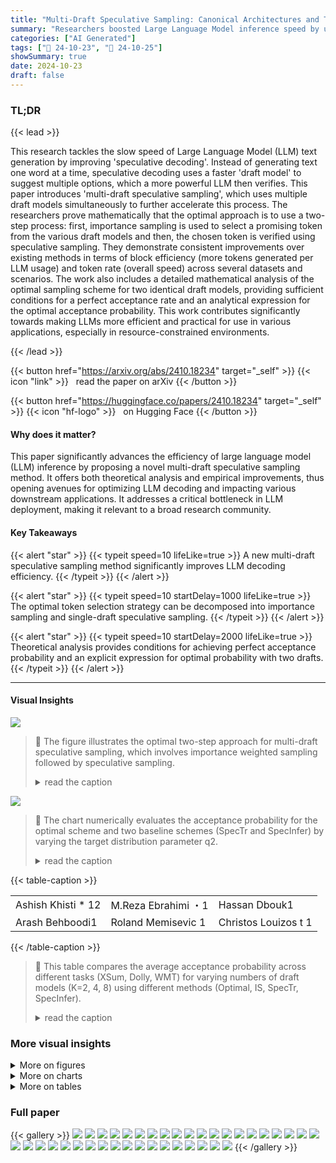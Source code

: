 ```yaml
---
title: "Multi-Draft Speculative Sampling: Canonical Architectures and Theoretical Limits"
summary: "Researchers boosted Large Language Model inference speed by using multiple draft models and a novel token selection scheme, improving block efficiency and token rates."
categories: ["AI Generated"]
tags: ["🔖 24-10-23", "🤗 24-10-25"]
showSummary: true
date: 2024-10-23
draft: false
---
```


### TL;DR


{{< lead >}}

This research tackles the slow speed of Large Language Model (LLM) text generation by improving 'speculative decoding'.  Instead of generating text one word at a time, speculative decoding uses a faster 'draft model' to suggest multiple options, which a more powerful LLM then verifies. This paper introduces 'multi-draft speculative sampling', which uses multiple draft models simultaneously to further accelerate this process.  The researchers prove mathematically that the optimal approach is to use a two-step process: first, importance sampling is used to select a promising token from the various draft models and then, the chosen token is verified using speculative sampling. They demonstrate consistent improvements over existing methods in terms of block efficiency (more tokens generated per LLM usage) and token rate (overall speed) across several datasets and scenarios.  The work also includes a detailed mathematical analysis of the optimal sampling scheme for two identical draft models, providing sufficient conditions for a perfect acceptance rate and an analytical expression for the optimal acceptance probability.  This work contributes significantly towards making LLMs more efficient and practical for use in various applications, especially in resource-constrained environments.

{{< /lead >}}


{{< button href="https://arxiv.org/abs/2410.18234" target="_self" >}}
{{< icon "link" >}} &nbsp; read the paper on arXiv
{{< /button >}}

{{< button href="https://huggingface.co/papers/2410.18234" target="_self" >}}
{{< icon "hf-logo" >}} &nbsp; on Hugging Face
{{< /button >}}

#### Why does it matter?
This paper significantly advances the efficiency of large language model (LLM) inference by proposing a novel multi-draft speculative sampling method. It offers both theoretical analysis and empirical improvements, thus opening avenues for optimizing LLM decoding and impacting various downstream applications.  It addresses a critical bottleneck in LLM deployment, making it relevant to a broad research community.
#### Key Takeaways

{{< alert "star" >}}
{{< typeit speed=10 lifeLike=true >}} A new multi-draft speculative sampling method significantly improves LLM decoding efficiency. {{< /typeit >}}
{{< /alert >}}

{{< alert "star" >}}
{{< typeit speed=10 startDelay=1000 lifeLike=true >}} The optimal token selection strategy can be decomposed into importance sampling and single-draft speculative sampling. {{< /typeit >}}
{{< /alert >}}

{{< alert "star" >}}
{{< typeit speed=10 startDelay=2000 lifeLike=true >}} Theoretical analysis provides conditions for achieving perfect acceptance probability and an explicit expression for optimal probability with two drafts. {{< /typeit >}}
{{< /alert >}}

------
#### Visual Insights



![](figures/figures_4_0.png)

> 🔼 The figure illustrates the optimal two-step approach for multi-draft speculative sampling, which involves importance weighted sampling followed by speculative sampling.
> <details>
> <summary>read the caption</summary>
> Figure 1: Optimal Approach for Multi-Draft Speculative Sampling
> </details>





![](charts/charts_6_0.png)

> 🔼 The chart numerically evaluates the acceptance probability for the optimal scheme and two baseline schemes (SpecTr and SpecInfer) by varying the target distribution parameter q2.
> <details>
> <summary>read the caption</summary>
> Figure 2: Numerical evaluation of Pr(accept) for the optimal scheme (Theorem 3) as well as two baseline schemes – SpecTr (Sun et al., 2024b) and SpecInfer (Miao et al., 2024). For sake of illustration we select alphabet Ω = {1,2,3} and p = [1/3,1/3, 1/3]. The left plot sets q = [1/3, q2, 2/3-q2] while the right plot sets q = [1/6, q2, 5/6 - q2] where q2 is varied on the x-axis.
> </details>





{{< table-caption >}}
<table id='2' style='font-size:16px'><tr><td>Ashish Khisti * 12</td><td>M.Reza Ebrahimi ・1</td><td>Hassan Dbouk1</td></tr><tr><td>Arash Behboodi1</td><td>Roland Memisevic 1</td><td>Christos Louizos t 1</td></tr></table>{{< /table-caption >}}

> 🔼 This table compares the average acceptance probability across different tasks (XSum, Dolly, WMT) for varying numbers of draft models (K=2, 4, 8) using different methods (Optimal, IS, SpecTr, SpecInfer).
> <details>
> <summary>read the caption</summary>
> Table 3: Comparison of average acceptance probability across different tasks for K = 2, 4, 8 drafts.
> </details>



### More visual insights

<details>
<summary>More on figures
</summary>


![](figures/figures_24_0.png)

> 🔼 The figure illustrates the optimal two-step scheme for multi-draft speculative sampling, showing importance weighted sampling followed by speculative sampling.
> <details>
> <summary>read the caption</summary>
> Figure 1: Optimal Approach for Multi-Draft Speculative Sampling
> </details>



![](figures/figures_35_0.png)

> 🔼 The figure shows a numerical evaluation of the acceptance probability for the optimal scheme and two baseline schemes, SpecTr and SpecInfer, for different values of q2.
> <details>
> <summary>read the caption</summary>
> Figure 2: Numerical evaluation of Pr(accept) for the optimal scheme (Theorem 3) as well as two baseline schemes – SpecTr (Sun et al., 2024b) and SpecInfer (Miao et al., 2024). For sake of illustration we select alphabet Ω = {1,2,3} and p = [1/3,1/3, 1/3]. The left plot sets q = [1/3, q2, 2/3-q2] while the right plot sets q = [1/6, q2, 5/6 - q2] where q2 is varied on the x-axis.
> </details>



</details>



<details>
<summary>More on charts
</summary>


![](charts/charts_9_0.png "🔼 Figure 3: Performance comparison of different multi-draft schemes, while we vary the temperature of the two draft models.")

> 🔼 The chart compares the block efficiency and token rate improvement over single-draft speculative decoding for different multi-draft schemes (IS, SpecTr, SpecInfer) across three datasets (Dolly, XSum, WMT) while varying the temperature of the draft models.
> <details>
> <summary>read the caption</summary>
> Figure 3: Performance comparison of different multi-draft schemes, while we vary the temperature of the two draft models.
> </details>


![](charts/charts_10_0.png "🔼 Figure 4: Performance comparison of different multi-draft schemes. The temperature of the first draft model is set to 1.2, while we vary the temperature of the other draft.")

> 🔼 The chart compares the performance of different multi-draft schemes across three datasets (Dolly, XSum, WMT) while varying the temperature of one draft model while keeping the other constant.
> <details>
> <summary>read the caption</summary>
> Figure 4: Performance comparison of different multi-draft schemes. The temperature of the first draft model is set to 1.2, while we vary the temperature of the other draft.
> </details>


![](charts/charts_34_0.png "🔼 Figure 2: Numerical evaluation of Pr(accept) for the optimal scheme (Theorem 3) as well as two baseline schemes – SpecTr (Sun et al., 2024b) and SpecInfer (Miao et al., 2024). For sake of illustration we select alphabet Ω = {1,2,3} and p = [1/3,1/3, 1/3]. The left plot sets q = [1/3, q2, 2/3-q2] while the right plot sets q = [1/6, q2, 5/6 - q2] where q2 is varied on the x-axis.")

> 🔼 The chart numerically evaluates the acceptance probability for the optimal scheme and compares it with two baseline schemes, SpecTr and SpecInfer, by varying the parameter q2.
> <details>
> <summary>read the caption</summary>
> Figure 2: Numerical evaluation of Pr(accept) for the optimal scheme (Theorem 3) as well as two baseline schemes – SpecTr (Sun et al., 2024b) and SpecInfer (Miao et al., 2024). For sake of illustration we select alphabet Ω = {1,2,3} and p = [1/3,1/3, 1/3]. The left plot sets q = [1/3, q2, 2/3-q2] while the right plot sets q = [1/6, q2, 5/6 - q2] where q2 is varied on the x-axis.
> </details>


![](charts/charts_34_1.png "🔼 Figure 2: Numerical evaluation of Pr(accept) for the optimal scheme (Theorem 3) as well as two baseline schemes – SpecTr (Sun et al., 2024b) and SpecInfer (Miao et al., 2024). For sake of illustration we select alphabet Ω = {1,2,3} and p = [1/3,1/3, 1/3]. The left plot sets q = [1/3, q2, 2/3-q2] while the right plot sets q = [1/6, q2, 5/6 - q2] where q2 is varied on the x-axis.")

> 🔼 The chart numerically evaluates the acceptance probability for the optimal scheme and two baseline schemes (SpecTr and SpecInfer) by varying the target distribution parameter q2.
> <details>
> <summary>read the caption</summary>
> Figure 2: Numerical evaluation of Pr(accept) for the optimal scheme (Theorem 3) as well as two baseline schemes – SpecTr (Sun et al., 2024b) and SpecInfer (Miao et al., 2024). For sake of illustration we select alphabet Ω = {1,2,3} and p = [1/3,1/3, 1/3]. The left plot sets q = [1/3, q2, 2/3-q2] while the right plot sets q = [1/6, q2, 5/6 - q2] where q2 is varied on the x-axis.
> </details>


</details>



<details>
<summary>More on tables
</summary>


{{< table-caption >}}
<br><table id='4' style='font-size:16px'><tr><td>Scheme</td><td>K = 2</td><td>K = 3</td><td>K = 4</td><td>K = 5</td><td>K = 6</td></tr><tr><td>IS</td><td>2.13 土 0.05</td><td>2.22 士 0.05</td><td>2.26 土 0.05</td><td>2.27 士 0.05</td><td>2.28 士 0.06</td></tr><tr><td>SpecInfer</td><td>1.76 士 0.04</td><td>1.86 士 0.05</td><td>1.95 土 0.05</td><td>2.00 士 0.04</td><td>2.04 士 0.05</td></tr><tr><td>SpecTr</td><td>1.77 土 0.04</td><td>1.89 土 0.05</td><td>1.96 土 0.05</td><td>2.03 士 0.06</td><td>2.08 土 0.04</td></tr></table>{{< /table-caption >}}
> 🔼 {{ table.description }}
> <details>
> <summary>read the caption</summary>
> {{ table.caption }}
> </details>


> Table 1 shows the block efficiency achieved by three different multi-draft speculative sampling methods using 2 to 6 draft models on the Dolly task.


{{< table-caption >}}
<br><table id='4' style='font-size:18px'><tr><td></td><td></td><td>Block Efficiency</td><td>Token Rate (% improvement to SD)</td></tr><tr><td rowspan="4">Alphabet Truncation ( 2⌀ )</td><td>10</td><td>1.98 士 0.03</td><td>-0.57 士 3.38%</td></tr><tr><td>20</td><td>2.00 士 0.04</td><td>1.00 土 3.08%</td></tr><tr><td>40</td><td>2.05 士 0.04</td><td>6.63 土 3.18%</td></tr><tr><td>50</td><td>2.03 士 0.05</td><td>3.22 土 3.39%</td></tr><tr><td rowspan="3">LP-Truncation Threshold (s)</td><td>5</td><td>2.05 士 0.04</td><td>6.63 士 3.18%</td></tr><tr><td>10</td><td>2.04 土 0.05</td><td>1.52 土 3.47%</td></tr><tr><td>15</td><td>2.04 士 0.04</td><td>1.74 土 2.36%</td></tr></table>{{< /table-caption >}}
> 🔼 {{ table.description }}
> <details>
> <summary>read the caption</summary>
> {{ table.caption }}
> </details>


> Table 2 shows the effect of LP truncation and alphabet truncation on the block efficiency and token rate improvement over the single-draft baseline.


{{< table-caption >}}
<br><table id='8' style='font-size:16px'><tr><td>Scheme</td><td colspan="3">XSum</td><td colspan="3">Dolly</td></tr><tr><td></td><td>K=2</td><td>K=4</td><td>K=8</td><td>K=2</td><td>K=4</td><td>K=8</td></tr><tr><td>Optimal</td><td>0.5009</td><td>0.5226</td><td>0.5419</td><td>0.6384</td><td>0.6731</td><td>0.6962</td></tr><tr><td>IS</td><td>0.4933</td><td>0.5145</td><td>0.5333</td><td>0.6348</td><td>0.6691</td><td>0.6919</td></tr><tr><td>SpecTr</td><td>0.4889</td><td>0.5083</td><td>0.5263</td><td>0.6246</td><td>0.6560</td><td>0.6800</td></tr><tr><td>SpecInfer</td><td>0.4875</td><td>0.5058</td><td>0.5227</td><td>0.6202</td><td>0.6489</td><td>0.6722</td></tr></table>{{< /table-caption >}}
> 🔼 {{ table.description }}
> <details>
> <summary>read the caption</summary>
> {{ table.caption }}
> </details>


> Table 3 compares the token-level acceptance probability across different methods for K=2, 4, and 8 drafts on three different tasks.


{{< table-caption >}}
<br><table id='12' style='font-size:18px'><tr><td rowspan="2">Sampling</td><td rowspan="2">Scheme</td><td colspan="2">K = 2 drafts</td><td colspan="2">K = 3 drafts</td></tr><tr><td>Block Efficiency</td><td>Loss</td><td>Block Efficiency</td><td>Loss</td></tr><tr><td rowspan="3">top-k (k = 10)</td><td>IS</td><td>2.48 土 0.01</td><td></td><td>2.59 士 0.02</td><td></td></tr><tr><td>SpecTr</td><td>2.43 土 0.01</td><td>98%</td><td>2.55 士 0.01</td><td>98%</td></tr><tr><td>SpecInfer</td><td>2.38 士 0.02</td><td>96%</td><td>2.49 士 0.02</td><td>96%</td></tr><tr><td rowspan="3">top-k (k = 5)</td><td>IS</td><td>2.52 士 0.02</td><td></td><td>2.63 士 0.03</td><td></td></tr><tr><td>SpecTr</td><td>2.48 土 0.02</td><td>98%</td><td>2.56 士 0.03</td><td>97%</td></tr><tr><td>SpecInfer</td><td>2.47 士 0.01</td><td>98%</td><td>2.55 士 0.04</td><td>97%</td></tr></table>{{< /table-caption >}}
> 🔼 {{ table.description }}
> <details>
> <summary>read the caption</summary>
> {{ table.caption }}
> </details>


> Table 4 compares the block efficiencies for different methods using K=2 and K=3 drafts, applying top-k sampling with k=10 and k=5, and using temperature of 1.0 for both models.


{{< table-caption >}}
<br><table id='3' style='font-size:16px'><tr><td>Draft Temp.</td><td>1.2</td><td>1.4</td><td>1.6</td><td>2.0</td><td>2.4</td></tr><tr><td colspan="6">Decoder</td></tr><tr><td>IS</td><td>0.186 士 0.004</td><td>0.188 土 0.002</td><td>0.191 土 0.003</td><td>0.186 土 0.004</td><td>0.187 士 0.003</td></tr><tr><td>Signle-draft SD</td><td>0.190 士 0.006</td><td>0.185 士 0.005</td><td>0.190 士 0.004</td><td>0.186 士 0.003</td><td>0.186 士 0.004</td></tr><tr><td>SpecInfer</td><td>0.184 土 0.004</td><td>0.190 土 0.002</td><td>0.187 土 0.001</td><td>0.186 士 0.003</td><td>0.186 士 0.004</td></tr><tr><td>SpecTr</td><td>0.188 土 0.002</td><td>0.182 土 0.006</td><td>0.188 士 0.001</td><td>0.185 土 0.006</td><td>0.188 土 0.001</td></tr></table>{{< /table-caption >}}
> 🔼 {{ table.description }}
> <details>
> <summary>read the caption</summary>
> {{ table.caption }}
> </details>


> Table 5 presents ROUGE-L scores on the XSum task for different decoders (IS, single-draft, SpecInfer, SpecTr) and draft model temperatures.


{{< table-caption >}}
<br><table id='5' style='font-size:18px'><tr><td>Draft Temp.</td><td>1.2</td><td>1.4</td><td>1.6</td><td>2.0</td><td>2.4</td></tr><tr><td colspan="6">Decoder</td></tr><tr><td>IS</td><td>0.037 士 0.002</td><td>0.038 土 0.004</td><td>0.034 土 0.002</td><td>0.039 士 0.003</td><td>0.039 土 0.002</td></tr><tr><td>Signle-draft SD</td><td>0.036 土 0.000</td><td>0.037 土 0.003</td><td>0.038 土 0.004</td><td>0.037 士 0.003</td><td>0.038 土 0.002</td></tr><tr><td>SpecInfer</td><td>0.035 土 0.003</td><td>0.039 土 0.004</td><td>0.035 士 0.003</td><td>0.034 士 0.009</td><td>0.036 土 0.003</td></tr><tr><td>SpecTr</td><td>0.039 土 0.001</td><td>0.037 土 0.001</td><td>0.039 土 0.001</td><td>0.036 士 0.002</td><td>0.035 士 0.001</td></tr></table>{{< /table-caption >}}
> 🔼 {{ table.description }}
> <details>
> <summary>read the caption</summary>
> {{ table.caption }}
> </details>


> Table 6 presents BLEU scores on the WMT dataset for different decoding methods (IS, single-draft speculative decoding, SpecInfer, and SpecTr) across various draft and target model temperatures.


{{< table-caption >}}
<table id='8' style='font-size:16px'><tr><td></td><td colspan="5">Temperature</td></tr><tr><td>Draft 1</td><td colspan="5">1.2</td></tr><tr><td>Draft 2</td><td>1.2</td><td>1.6</td><td>2.0</td><td>2.4</td><td>N/A</td></tr><tr><td>Decoder</td><td></td><td></td><td></td><td></td><td></td></tr><tr><td>IS</td><td>0.187 士 0.004</td><td>0.189 土 0.007</td><td>0.189 士 0.001</td><td>0.191 士 0.002</td><td>-</td></tr><tr><td>SpecInfer</td><td>0.184 士 0.004</td><td>0.190 土 0.003</td><td>0.185 土 0.006</td><td>0.189 土 0.006</td><td></td></tr><tr><td>Single-draft SD</td><td>-</td><td></td><td></td><td>-</td><td>0.190 土 0.006</td></tr></table>{{< /table-caption >}}
> 🔼 {{ table.description }}
> <details>
> <summary>read the caption</summary>
> {{ table.caption }}
> </details>


> Table 7 compares the ROUGE-L scores for different multi-draft schemes across various decoders and sampling temperatures on the XSum task.


{{< table-caption >}}
<table id='10' style='font-size:14px'><tr><td></td><td colspan="5">Temperature</td></tr><tr><td>Draft 1</td><td colspan="5">1.2</td></tr><tr><td>Draft 2</td><td>1.2</td><td>1.6</td><td>2.0</td><td>2.4</td><td>N/A</td></tr><tr><td>Decoder</td><td></td><td></td><td></td><td></td><td></td></tr><tr><td>IS</td><td>0.036 土 0.003</td><td>0.035 土 0.002</td><td>0.036 土 0.002</td><td>0.035 士 0.002</td><td>-</td></tr><tr><td>SpecInfer</td><td>0.035 士 0.003</td><td>0.038 土 0.005</td><td>0.041 土 0.002</td><td>0.040 土 0.002</td><td></td></tr><tr><td>Single-draft SD</td><td>-</td><td>-</td><td>-</td><td>-</td><td>0.036 士 0.000</td></tr></table>{{< /table-caption >}}
> 🔼 {{ table.description }}
> <details>
> <summary>read the caption</summary>
> {{ table.caption }}
> </details>


> Table 8 shows the BLEU scores on the WMT dataset for different multi-draft schemes while varying the temperature of the two draft models.


</details>


### Full paper

{{< gallery >}}
<img src="paper_images/1.png" class="grid-w50 md:grid-w33 xl:grid-w25" />
<img src="paper_images/2.png" class="grid-w50 md:grid-w33 xl:grid-w25" />
<img src="paper_images/3.png" class="grid-w50 md:grid-w33 xl:grid-w25" />
<img src="paper_images/4.png" class="grid-w50 md:grid-w33 xl:grid-w25" />
<img src="paper_images/5.png" class="grid-w50 md:grid-w33 xl:grid-w25" />
<img src="paper_images/6.png" class="grid-w50 md:grid-w33 xl:grid-w25" />
<img src="paper_images/7.png" class="grid-w50 md:grid-w33 xl:grid-w25" />
<img src="paper_images/8.png" class="grid-w50 md:grid-w33 xl:grid-w25" />
<img src="paper_images/9.png" class="grid-w50 md:grid-w33 xl:grid-w25" />
<img src="paper_images/10.png" class="grid-w50 md:grid-w33 xl:grid-w25" />
<img src="paper_images/11.png" class="grid-w50 md:grid-w33 xl:grid-w25" />
<img src="paper_images/12.png" class="grid-w50 md:grid-w33 xl:grid-w25" />
<img src="paper_images/13.png" class="grid-w50 md:grid-w33 xl:grid-w25" />
<img src="paper_images/14.png" class="grid-w50 md:grid-w33 xl:grid-w25" />
<img src="paper_images/15.png" class="grid-w50 md:grid-w33 xl:grid-w25" />
<img src="paper_images/16.png" class="grid-w50 md:grid-w33 xl:grid-w25" />
<img src="paper_images/17.png" class="grid-w50 md:grid-w33 xl:grid-w25" />
<img src="paper_images/18.png" class="grid-w50 md:grid-w33 xl:grid-w25" />
<img src="paper_images/19.png" class="grid-w50 md:grid-w33 xl:grid-w25" />
<img src="paper_images/20.png" class="grid-w50 md:grid-w33 xl:grid-w25" />
<img src="paper_images/21.png" class="grid-w50 md:grid-w33 xl:grid-w25" />
<img src="paper_images/22.png" class="grid-w50 md:grid-w33 xl:grid-w25" />
<img src="paper_images/23.png" class="grid-w50 md:grid-w33 xl:grid-w25" />
<img src="paper_images/24.png" class="grid-w50 md:grid-w33 xl:grid-w25" />
<img src="paper_images/25.png" class="grid-w50 md:grid-w33 xl:grid-w25" />
<img src="paper_images/26.png" class="grid-w50 md:grid-w33 xl:grid-w25" />
<img src="paper_images/27.png" class="grid-w50 md:grid-w33 xl:grid-w25" />
<img src="paper_images/28.png" class="grid-w50 md:grid-w33 xl:grid-w25" />
<img src="paper_images/29.png" class="grid-w50 md:grid-w33 xl:grid-w25" />
<img src="paper_images/30.png" class="grid-w50 md:grid-w33 xl:grid-w25" />
<img src="paper_images/31.png" class="grid-w50 md:grid-w33 xl:grid-w25" />
<img src="paper_images/32.png" class="grid-w50 md:grid-w33 xl:grid-w25" />
<img src="paper_images/33.png" class="grid-w50 md:grid-w33 xl:grid-w25" />
<img src="paper_images/34.png" class="grid-w50 md:grid-w33 xl:grid-w25" />
<img src="paper_images/35.png" class="grid-w50 md:grid-w33 xl:grid-w25" />
<img src="paper_images/36.png" class="grid-w50 md:grid-w33 xl:grid-w25" />
<img src="paper_images/37.png" class="grid-w50 md:grid-w33 xl:grid-w25" />
<img src="paper_images/38.png" class="grid-w50 md:grid-w33 xl:grid-w25" />
{{< /gallery >}}